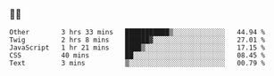 ### 👨‍💻

<!--START_SECTION:waka-->
```text
Other        3 hrs 33 mins   ███████████▒░░░░░░░░░░░░░   44.94 % 
Twig         2 hrs 8 mins    ██████▓░░░░░░░░░░░░░░░░░░   27.01 % 
JavaScript   1 hr 21 mins    ████▒░░░░░░░░░░░░░░░░░░░░   17.15 % 
CSS          40 mins         ██░░░░░░░░░░░░░░░░░░░░░░░   08.45 % 
Text         3 mins          ▒░░░░░░░░░░░░░░░░░░░░░░░░   00.79 % 
```
<!--END_SECTION:waka-->
